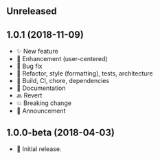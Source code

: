 ## Unreleased

## 1.0.1 (2018-11-09)

- :sparkles: New feature
- :rocket: Enhancement (user-centered)
- :bug: Bug fix
- :gem: Refactor, style (formatting), tests, architecture
- :hammer: Build, CI, chore, dependencies
- :book: Documentation
- :back: Revert
- :boom: Breaking change
- :tada: Announcement

## 1.0.0-beta (2018-04-03)

- :tada: Initial release.
